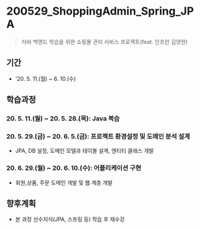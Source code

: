 
# 200529_ShoppingAdmin_Spring_JPA
> 자바 백엔드 학습을 위한 쇼핑몰 관리 서비스 프로젝트(feat. 인프런 김영한)

## 기간
* '20. 5. 11.(월) ~ 6. 10.(수)

## 학습과정
### 20. 5. 11.(월) ~ 20. 5. 28.(목): Java 복습
### 20. 5. 29.(금) ~ 20. 6. 5.(금): 프로젝트 환경설정 및 도메인 분석 설계
* JPA, DB 설정, 도메인 모델과 테이블 설계, 엔티티 클래스 개발 
### 20. 6. 29.(월) ~ 20. 6. 10.(수): 어플리케이션 구현
* 회원,상품, 주문 도메인 개발 및 웹 계층 개발

## 향후계획
* 본 과정 선수지식(JPA, 스프링 등) 학습 후 재수강


